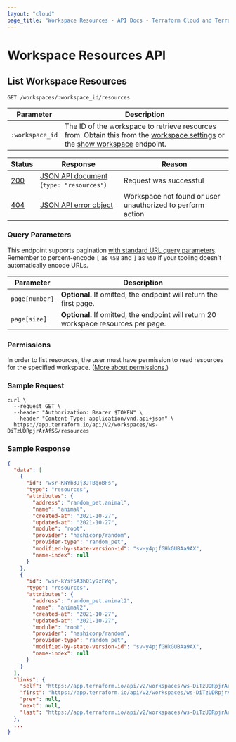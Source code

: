 ```yaml
---
layout: "cloud"
page_title: "Workspace Resources - API Docs - Terraform Cloud and Terraform Enterprise"
---
```


[200]: https://developer.mozilla.org/en-US/docs/Web/HTTP/Status/200
[201]: https://developer.mozilla.org/en-US/docs/Web/HTTP/Status/201
[202]: https://developer.mozilla.org/en-US/docs/Web/HTTP/Status/202
[204]: https://developer.mozilla.org/en-US/docs/Web/HTTP/Status/204
[400]: https://developer.mozilla.org/en-US/docs/Web/HTTP/Status/400
[401]: https://developer.mozilla.org/en-US/docs/Web/HTTP/Status/401
[403]: https://developer.mozilla.org/en-US/docs/Web/HTTP/Status/403
[404]: https://developer.mozilla.org/en-US/docs/Web/HTTP/Status/404
[409]: https://developer.mozilla.org/en-US/docs/Web/HTTP/Status/409
[412]: https://developer.mozilla.org/en-US/docs/Web/HTTP/Status/412
[422]: https://developer.mozilla.org/en-US/docs/Web/HTTP/Status/422
[429]: https://developer.mozilla.org/en-US/docs/Web/HTTP/Status/429
[500]: https://developer.mozilla.org/en-US/docs/Web/HTTP/Status/500
[504]: https://developer.mozilla.org/en-US/docs/Web/HTTP/Status/504
[JSON API document]: /docs/cloud/api/index.html#json-api-documents
[JSON API error object]: https://jsonapi.org/format/#error-objects

# Workspace Resources API

## List Workspace Resources

`GET /workspaces/:workspace_id/resources`

Parameter            | Description
---------------------|------------
`:workspace_id`      | The ID of the workspace to retrieve resources from. Obtain this from the [workspace settings](../workspaces/settings.html) or the [show workspace](./workspaces.html#show-workspace) endpoint.

Status  | Response                                       | Reason
--------|------------------------------------------------|----------
[200][] | [JSON API document][] (`type: "resources"`)    | Request was successful
[404][] | [JSON API error object][]                      | Workspace not found or user unauthorized to perform action

### Query Parameters

This endpoint supports pagination [with standard URL query parameters](./index.html#query-parameters). Remember to percent-encode `[` as `%5B` and `]` as `%5D` if your tooling doesn't automatically encode URLs.

Parameter                   | Description
----------------------------|------------
`page[number]`              | **Optional.** If omitted, the endpoint will return the first page.
`page[size]`                | **Optional.** If omitted, the endpoint will return 20 workspace resources per page.

### Permissions

In order to list resources, the user must have permission to read resources for the specified workspace. ([More about permissions.](/docs/cloud/users-teams-organizations/permissions.html))

[permissions-citation]: #intentionally-unused---keep-for-maintainers

### Sample Request

```shell
curl \
  --request GET \
  --header "Authorization: Bearer $TOKEN" \
  --header "Content-Type: application/vnd.api+json" \
  https://app.terraform.io/api/v2/workspaces/ws-DiTzUDRpjrArAfSS/resources
```

### Sample Response

```json
{
  "data": [
    {
      "id": "wsr-KNYb3Jj3JTBgoBFs",
      "type": "resources",
      "attributes": {
        "address": "random_pet.animal",
        "name": "animal",
        "created-at": "2021-10-27",
        "updated-at": "2021-10-27",
        "module": "root",
        "provider": "hashicorp/random",
        "provider-type": "random_pet",
        "modified-by-state-version-id": "sv-y4pjfGHkGUBAa9AX",
        "name-index": null
      }
    },
    {
      "id": "wsr-kYsf5A3hQ1y9zFWq",
      "type": "resources",
      "attributes": {
        "address": "random_pet.animal2",
        "name": "animal2",
        "created-at": "2021-10-27",
        "updated-at": "2021-10-27",
        "module": "root",
        "provider": "hashicorp/random",
        "provider-type": "random_pet",
        "modified-by-state-version-id": "sv-y4pjfGHkGUBAa9AX",
        "name-index": null
      }
    }
  ],
  "links": {
    "self": "https://app.terraform.io/api/v2/workspaces/ws-DiTzUDRpjrArAfSS/resources?page%5Bnumber%5D=1&page%5Bsize%5D=20",
    "first": "https://app.terraform.io/api/v2/workspaces/ws-DiTzUDRpjrArAfSS/resources?page%5Bnumber%5D=1&page%5Bsize%5D=20",
    "prev": null,
    "next": null,
    "last": "https://app.terraform.io/api/v2/workspaces/ws-DiTzUDRpjrArAfSS/resources?page%5Bnumber%5D=1&page%5Bsize%5D=20"
  },
  ...
}
```
